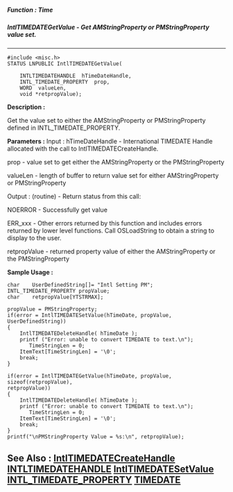 ##### Function : Time
##### IntlTIMEDATEGetValue - Get AMStringProperty or PMStringProperty value set.
---
```
#include <misc.h>
STATUS LNPUBLIC IntlTIMEDATEGetValue(

	INTLTIMEDATEHANDLE  hTimeDateHandle,
	INTL_TIMEDATE_PROPERTY  prop,
	WORD  valueLen,
	void *retpropValue);
```
**Description :**

Get the value set to either the AMStringProperty or PMStringProperty defined in 
INTL_TIMEDATE_PROPERTY.


**Parameters :**
Input :
hTimeDateHandle  -  International TIMEDATE Handle allocated with the call to IntlTIMEDATECreateHandle.

prop  -  value set to get either the AMStringProperty or the PMStringProperty

valueLen  -  length of buffer to return value set for either AMStringProperty or PMStringProperty

Output :
(routine)  -  Return status from this call: 

NOERROR - Successfully get value

ERR_xxx - Other errors returned by this function and includes errors returned by lower level functions. Call OSLoadString to obtain a string to display to the user.


retpropValue  -  returned property value of either the AMStringProperty or the PMStringProperty


**Sample Usage :**
```
char    UserDefinedString[]= "Intl Setting PM";
INTL_TIMEDATE_PROPERTY propValue;
char    retpropValue[YTSTRMAX];

propValue = PMStringProperty;
if(error = IntlTIMEDATESetValue(hTimeDate, propValue, UserDefinedString))
{
	IntlTIMEDATEDeleteHandle( hTimeDate );
	printf ("Error: unable to convert TIMEDATE to text.\n");
       TimeStringLen = 0;
	ItemText[TimeStringLen] = '\0';
	break;
}

if(error = IntlTIMEDATEGetValue(hTimeDate, propValue, sizeof(retpropValue), 
retpropValue))
{
	IntlTIMEDATEDeleteHandle( hTimeDate );
	printf ("Error: unable to convert TIMEDATE to text.\n");
       TimeStringLen = 0;
	ItemText[TimeStringLen] = '\0';
	break;
}
printf("\nPMStringProperty Value = %s:\n", retpropValue);
```
**See Also :**
[IntlTIMEDATECreateHandle](/domino-c-api-docs/reference/Func/IntlTIMEDATECreateHandle)
[INTLTIMEDATEHANDLE](/domino-c-api-docs/reference/Data/INTLTIMEDATEHANDLE)
[IntlTIMEDATESetValue](/domino-c-api-docs/reference/Func/IntlTIMEDATESetValue)
[INTL_TIMEDATE_PROPERTY](/domino-c-api-docs/reference/Data/INTL_TIMEDATE_PROPERTY)
[TIMEDATE](/domino-c-api-docs/reference/Data/TIMEDATE)
---
